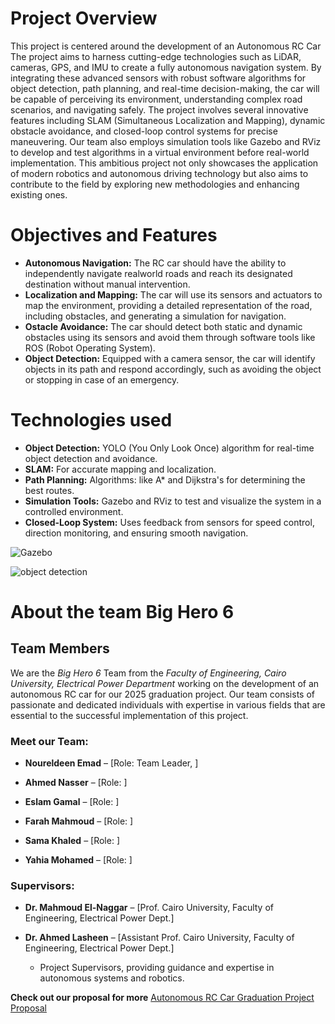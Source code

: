 # Project Overview
This project is centered around the development of an Autonomous RC Car
The project aims to harness cutting-edge technologies such as LiDAR, cameras, GPS, and IMU to create a fully autonomous navigation system. By integrating these advanced sensors with robust software algorithms for object detection, path planning, and real-time decision-making, the car will be capable of perceiving its environment, understanding complex road scenarios, and navigating safely.
The project involves several innovative features including SLAM (Simultaneous Localization and Mapping), dynamic obstacle avoidance, and closed-loop control systems for precise maneuvering. Our team also employs simulation tools like Gazebo and RViz to develop and test algorithms in a virtual environment before real-world implementation. This ambitious project not only showcases the application of modern robotics and autonomous driving technology but also aims to contribute to the field by exploring new methodologies and enhancing existing ones.

# Objectives and Features
- **Autonomous Navigation:** The RC car should have the ability to independently navigate realworld roads and reach its designated destination without manual intervention.
- **Localization and Mapping:** The car will use its sensors and actuators to map the environment, providing a detailed representation of the road, including obstacles, and generating a simulation for navigation.
- **Ostacle Avoidance:** The car should detect both static and dynamic obstacles using its sensors and avoid them through software tools like ROS (Robot Operating System).
- **Object Detection:** Equipped with a camera sensor, the car will identify objects in its path and respond accordingly, such as avoiding the object or stopping in case of an emergency.

# Technologies used
- **Object Detection:** YOLO (You Only Look Once) algorithm for real-time object detection and avoidance.
- **SLAM:** For accurate mapping and localization. 
- **Path Planning:** Algorithms: like A* and Dijkstra's for determining the best routes. 
- **Simulation Tools:** Gazebo and RViz to test and visualize the system in a controlled environment. 
- **Closed-Loop System:** Uses feedback from sensors for speed control, direction monitoring, and ensuring smooth navigation.

![Gazebo](https://www.google.com/url?sa=i&url=https%3A%2F%2Fwww.clearpathrobotics.com%2Fassets%2Fguides%2Fkinetic%2Fwarthog%2FWarthogSimulation.html&psig=AOvVaw0Vdquyjedyd5CmpanaHXhJ&ust=1728077455802000&source=images&cd=vfe&opi=89978449&ved=0CBQQjRxqFwoTCIC0lqyU84gDFQAAAAAdAAAAABAE)

![object detection](https://www.google.com/url?sa=i&url=https%3A%2F%2Fwww.augmentedstartups.com%2Fblog%2Fhow-to-implement-object-detection-using-deep-learning-a-step-by-step-guide&psig=AOvVaw0Xo9IUBbRfjsS8XIHtTDNI&ust=1728077535988000&source=images&cd=vfe&opi=89978449&ved=0CBQQjRxqFwoTCMDK4c-U84gDFQAAAAAdAAAAABAE)

# About the team **Big Hero 6** 

## Team Members

We are the *Big Hero 6* Team from the *Faculty of Engineering, Cairo University, Electrical Power Department* working on the development of an autonomous RC car for our 2025 graduation project. Our team consists of passionate and dedicated individuals with expertise in various fields that are essential to the successful implementation of this project.

### Meet our Team:

- **Noureldeen Emad** – [Role: Team Leader, ]


- **Ahmed Nasser** – [Role: ]

  
- **Eslam Gamal** – [Role: ]


- **Farah Mahmoud** – [Role: ]


- **Sama Khaled** – [Role: ]


- **Yahia Mohamed** – [Role: ]


### Supervisors:
- **Dr. Mahmoud El-Naggar** – [Prof. Cairo University, Faculty of Engineering, Electrical Power Dept.]

- **Dr. Ahmed Lasheen** – [Assistant Prof. Cairo University, Faculty of Engineering, Electrical Power Dept.]
  - Project Supervisors, providing guidance and expertise in autonomous systems and robotics.



**Check out our proposal for more** [Autonomous RC Car Graduation Project Proposal](https://drive.google.com/file/d/1_zSrAM7MhMxAl2cyOLDfITZkokorSoef/view?usp=sharing)
